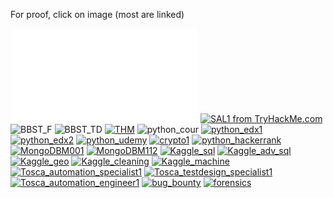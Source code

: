 For proof, click on image (most are linked)
<div style="page-break-after: always"></div>

![Open-Source Intelligence (OSINT) Fundamentals](/media/cert/certificate-of-completion-for-open-source-intelligence-osint-fundamentals.pdf)
[![SAL1 from TryHackMe.com](https://assets.tryhackme.com/certification-certificate/6845de420f7e6cf8affe5cc0.png)](https://tryhackme.com/certification/certificate/e8d28cbb-1072-4cf9-8589-86d6fcf1fe4d)
![BBST_F](/media/cert/BBST_foundation.jpg)
![BBST_TD](/media/cert/BBST_test_design.jpg)
[![THM](https://tryhackme-badges.s3.amazonaws.com/1337tester.png)](https://tryhackme-badges.s3.amazonaws.com/1337tester.png)
![python_cour](/media/cert/python_cour.png)
[![python_edx1](/media/cert/python_edx1.png)](https://courses.edx.org/certificates/0629de5730e34be0864861daacefa488)
[![python_edx2](/media/cert/python_edx2.png)](https://courses.edx.org/certificates/3e1bf81675fb47059e4ee193b8e30925)
[![python_udemy](/media/cert/python_udemy.png)](https://www.udemy.com/certificate/UC-FRHJVODO/)
[![crypto1](/media/cert/crypto1.png)](https://www.coursera.org/account/accomplishments/verify/5NFZK88SZ5NA)
[![python_hackerrank](/media/cert/hackerrank.png)](https://www.hackerrank.com/certificates/2b05ea6d7fe0)
[![MongoDBM001](/media/cert/M001_mongodb_basics.jpg)](https://university.mongodb.com/course_completion/2ae03e5d-b76c-4027-b8cc-3a50dea202d5)
[![MongoDBM112](/media/cert/M112_mongodb_diagnostic.jpg)](https://university.mongodb.com/course_completion/3b7ac2f2-c5cb-4324-80d2-d340462a954a)
[![Kaggle_sql](/media/cert/kaggle_sql.png)](https://www.kaggle.com/learn/certification/michalzima/intro-to-sql)
[![Kaggle_adv_sql](/media/cert/kaggle_adv_sql.png)](https://www.kaggle.com/learn/certification/michalzima/advanced-sql)
[![Kaggle_geo](/media/cert/kaggle_geo.png)](https://www.kaggle.com/learn/certification/michalzima/geospatial-analysis)
[![Kaggle_cleaning](/media/cert/kaggle_cleaning.png)](https://www.kaggle.com/learn/certification/michalzima/data-cleaning)
[![Kaggle_machine](/media/cert/kaggle_machine.png)](https://www.kaggle.com/learn/certification/michalzima/intro-to-machine-learning)
[![Tosca_automation_specialist1](/media/cert/tosca_as_lvl1.jpg)](https://verify.skilljar.com/c/aaqior8wgzwy)
[![Tosca_testdesign_specialist1](/media/cert/tosca_tds_lvl1.jpg)](https://verify.skilljar.com/c/xnzf8hcjeaxi)
[![Tosca_automation_engineer1](/media/cert/tosca_ae_lvl1.jpg)](https://verify.skilljar.com/c/tzicyg33n5oy)
[![bug_bounty](/media/cert/bug_bounty.png)](https://www.udemy.com/certificate/UC-15RQYEGJ/)
[![forensics](/media/cert/forensics.png)](https://www.udemy.com/certificate/UC-38XPV8V0/)

<div style="page-break-after: always"></div>
